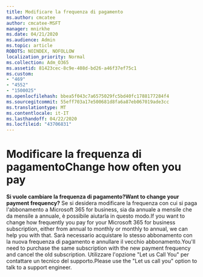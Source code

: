 ```yaml
---
title: Modificare la frequenza di pagamento
ms.author: cmcatee
author: cmcatee-MSFT
manager: mnirkhe
ms.date: 04/21/2020
ms.audience: Admin
ms.topic: article
ROBOTS: NOINDEX, NOFOLLOW
localization_priority: Normal
ms.collection: Adm_O365
ms.assetid: 81423cec-8c9e-408d-bd26-a46f37ef75c1
ms.custom:
- "469"
- "4552"
- "1500025"
ms.openlocfilehash: bbea5f043c7a6575029fc5bd40fc1788177284f4
ms.sourcegitcommit: 55eff703a17e500681d8fa6a87eb067019ade3cc
ms.translationtype: MT
ms.contentlocale: it-IT
ms.lasthandoff: 04/22/2020
ms.locfileid: "43706831"
---
```

# <a name="change-how-often-you-pay"></a><span data-ttu-id="a8573-102">Modificare la frequenza di pagamento</span><span class="sxs-lookup"><span data-stu-id="a8573-102">Change how often you pay</span></span>

 <span data-ttu-id="a8573-103">**Si vuole cambiare la frequenza di pagamento?**</span><span class="sxs-lookup"><span data-stu-id="a8573-103">**Want to change your payment frequency?**</span></span> <span data-ttu-id="a8573-104">Se si desidera modificare la frequenza con cui si paga l'abbonamento a Microsoft 365 for business, sia da annuale a mensile che da mensile a annuale, è possibile aiutarla in questo modo.</span><span class="sxs-lookup"><span data-stu-id="a8573-104">If you want to change how frequently you pay for your Microsoft 365 for business subscription, either from annual to monthly or monthly to annual, we can help you with that.</span></span> <span data-ttu-id="a8573-105">Sarà necessario acquistare lo stesso abbonamento con la nuova frequenza di pagamento e annullare il vecchio abbonamento.</span><span class="sxs-lookup"><span data-stu-id="a8573-105">You'll need to purchase the same subscription with the new payment frequency and cancel the old subscription.</span></span> <span data-ttu-id="a8573-106">Utilizzare l'opzione "Let us Call You" per contattare un tecnico del supporto.</span><span class="sxs-lookup"><span data-stu-id="a8573-106">Please use the "Let us call you" option to talk to a support engineer.</span></span>
